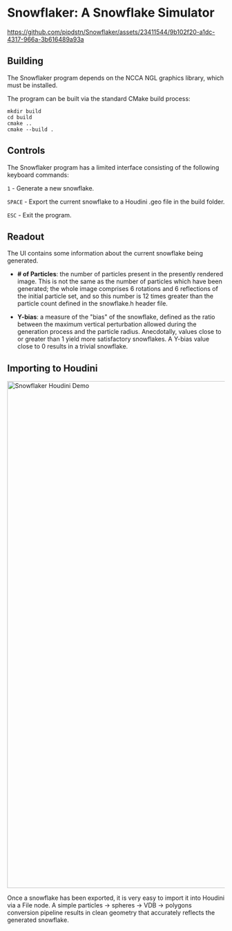 # Snowflaker: A Snowflake Simulator

https://github.com/pipdstn/Snowflaker/assets/23411544/9b102f20-a1dc-4317-966a-3b616489a93a

## Building
The Snowflaker program depends on the NCCA NGL graphics library, which must be installed.

The program can be built via the standard CMake build process:
```
mkdir build
cd build
cmake ..
cmake --build .
```

## Controls
The Snowflaker program has a limited interface consisting of the following keyboard commands:

`1`     - Generate a new snowflake.

`SPACE` - Export the current snowflake to a Houdini .geo file in the build folder.

`ESC`   - Exit the program.

## Readout
The UI contains some information about the current snowflake being generated.

- **\# of Particles**: the number of particles present in the presently rendered image. This is not the same as the number of particles which have been generated; the whole image comprises 6 rotations and 6 reflections of the initial particle set, and so this number is 12 times greater than the particle count defined in the snowflake.h header file.

- **Y-bias**: a measure of the "bias" of the snowflake, defined as the ratio between the maximum vertical perturbation allowed during the generation process and the particle radius. Anecdotally, values close to or greater than 1 yield more satisfactory snowflakes. A Y-bias value close to 0 results in a trivial snowflake.

## Importing to Houdini
<img width="1171" alt="Snowflaker Houdini Demo" src="https://github.com/pipdstn/Snowflaker/assets/23411544/2f9ce25d-b182-411f-b732-50917c4a2578">

Once a snowflake has been exported, it is very easy to import it into Houdini via a File node. A simple particles -> spheres -> VDB -> polygons conversion pipeline results in clean geometry that accurately reflects the generated snowflake.
